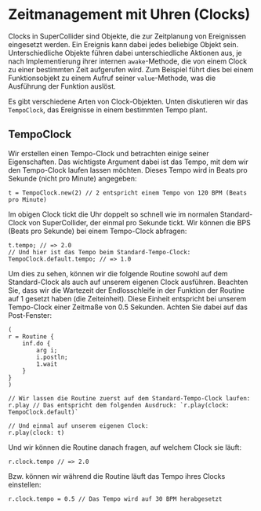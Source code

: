 # Zeitmanagement mit Uhren (Clocks)

Clocks in SuperCollider sind Objekte, die zur Zeitplanung von Ereignissen eingesetzt werden. Ein Ereignis kann dabei jedes beliebige Objekt sein. Unterschiedliche Objekte führen dabei unterschiedliche Aktionen aus, je nach Implementierung ihrer internen `awake`-Methode, die von einem Clock zu einer bestimmten Zeit aufgerufen wird. Zum Beispiel führt dies bei einem Funktionsobjekt zu einem Aufruf seiner `value`-Methode, was die Ausführung der Funktion auslöst.

Es gibt verschiedene Arten von Clock-Objekten. Unten diskutieren wir das `TempoClock`, das Ereignisse in einem bestimmten Tempo plant.

## TempoClock
Wir erstellen einen Tempo-Clock und betrachten einige seiner Eigenschaften. Das wichtigste Argument dabei ist das Tempo, mit dem wir den Tempo-Clock laufen lassen möchten. Dieses Tempo wird in Beats pro Sekunde (nicht pro Minute) angegeben:

```
t = TempoClock.new(2) // 2 entspricht einem Tempo von 120 BPM (Beats pro Minute)
```
Im obigen Clock tickt die Uhr doppelt so schnell wie im normalen Standard-Clock von SuperCollider, der einmal pro Sekunde tickt. Wir können die BPS (Beats pro Sekunde) bei einem Tempo-Clock abfragen:
```
t.tempo; // => 2.0
// Und hier ist das Tempo beim Standard-Tempo-Clock:
TempoClock.default.tempo; // => 1.0
```
Um dies zu sehen, können wir die folgende Routine sowohl auf dem Standard-Clock als auch auf unserem eigenen Clock ausführen. Beachten Sie, dass wir die Wartezeit der Endlosschleife in der Funktion der Routine auf 1 gesetzt haben (die Zeiteinheit). Diese Einheit entspricht bei unserem Tempo-Clock einer Zeitmaße von 0.5 Sekunden. Achten Sie dabei auf das Post-Fenster:
```
(
r = Routine {
	inf.do {
		arg i;
		i.postln;
		1.wait
	}
}
)

// Wir lassen die Routine zuerst auf dem Standard-Tempo-Clock laufen:
r.play // Das entspricht dem folgenden Ausdruck: `r.play(clock: TempoClock.default)`

// Und einmal auf unserem eigenen Clock:
r.play(clock: t)
```

Und wir können die Routine danach fragen, auf welchem Clock sie läuft:
```
r.clock.tempo // => 2.0
```

Bzw. können wir während die Routine läuft das Tempo ihres Clocks einstellen:

```
r.clock.tempo = 0.5 // Das Tempo wird auf 30 BPM herabgesetzt
```
